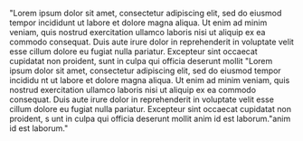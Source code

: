 "Lorem ipsum dolor sit amet, consectetur adipiscing elit, sed do eiusmod tempor incididunt ut labore et
 dolore magna aliqua. Ut enim ad minim veniam, quis nostrud exercitation ullamco laboris nisi ut aliquip
  ex ea commodo consequat. Duis aute irure dolor in reprehenderit in voluptate velit esse cillum dolore 
  eu fugiat nulla pariatur. Excepteur sint occaecat cupidatat non proident, sunt in culpa qui officia deserunt 
  mollit 
  "Lorem ipsum dolor sit amet, consectetur adipiscing elit, sed do eiusmod tempor incididu
  nt ut labore et dolore magna aliqua. Ut enim ad minim veniam, quis nostrud exercitation ullamco laboris nisi 
  ut aliquip ex ea commodo consequat. Duis aute irure dolor in reprehenderit in voluptate
  velit esse cillum 
  dolore eu fugiat nulla pariatur. Excepteur sint occaecat cupidatat non proident, s
  unt in culpa qui officia deserunt mollit anim id est laborum."anim id est laborum."
        